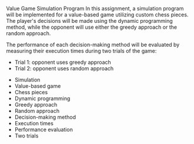 Value Game Simulation Program
In this assignment, a simulation program will be implemented for a value-based game utilizing custom chess pieces. The player's decisions will be made using the dynamic programming method, while the opponent will use either the greedy approach or the random approach.

The performance of each decision-making method will be evaluated by measuring their execution times during two trials of the game:

* Trial 1: opponent uses greedy approach
* Trial 2: opponent uses random approach


- Simulation
- Value-based game
- Chess pieces
- Dynamic programming
- Greedy approach
- Random approach
- Decision-making method
- Execution times
- Performance evaluation
- Two trials
